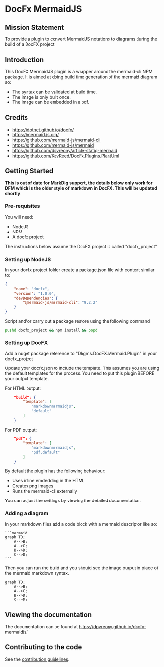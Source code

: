 # DocFx MermaidJS

## Mission Statement

To provide a plugin to convert MermaidJS notations to diagrams during the build of a DocFX project.

## Introduction

This DocFX MermaidJS plugin is a wrapper around the mermaid-cli NPM package. It is aimed at doing build time generation of the mermaid diagram so:

* The syntax can be validated at build time.
* The image is only built once.
* The image can be embedded in a pdf.

## Credits

* https://dotnet.github.io/docfx/
* https://mermaid.js.org/
* https://github.com/mermaid-js/mermaid-cli
* https://github.com/mermaid-js/mermaid
* https://github.com/dpvreony/article-statiq-mermaid
* https://github.com/KevReed/DocFx.Plugins.PlantUml

## Getting Started

**This is out of date for MarkDig support, the details below only work for DFM which is the older style of markdown in DocFX. This will be updated shortly**

### Pre-requisites

You will need:
* NodeJS
* NPM
* A docfx project

The instructions below assume the DocFX project is called "docfx_project"

### Setting up NodeJS

In your docfx project folder create a package.json file with content similar to:

```json
{
    "name": "docfx",
    "version": "1.0.0",
    "devDependencies": {
        "@mermaid-js/mermaid-cli": "9.2.2"
    }
}
```

Script and\or carry out a package restore using the following command

```cmd
pushd docfx_project && npm install && popd
```

### Setting up DocFX

Add a nuget package reference to "Dhgms.DocFX.Mermaid.Plugin" in your docfx_project

Update your docfx.json to include the template. This assumes you are using the default templates for the process. You need to put this plugin BEFORE your output template.

For HTML output:

```json
    "build": {
        "template": [
            "markdownmermaidjs",
            "default"
        ]
    }
```

For PDF output:

```json
    "pdf": {
        "template": [
            "markdownmermaidjs",
            "pdf.default"
        ]
    }
```

By default the plugin has the following behaviour:

* Uses inline emdedding in the HTML
* Creates png images
* Runs the mermaid-cli externally

You can adjust the settings by viewing the detailed documentation.

### Adding a diagram

In your markdown files add a code block with a mermaid descriptor like so:

````
```mermaid
graph TD;
    A-->B;
    A-->C;
    B-->D;
    C-->D;
```
````

Then you can run the build and you should see the image output in place of the mermaid markdown syntax.

```mermaid
graph TD;
    A-->B;
    A-->C;
    B-->D;
    C-->D;
```


## Viewing the documentation

The documentation can be found at https://dpvreony.github.io/docfx-mermaidjs/

## Contributing to the code

See the [contribution guidelines](CONTRIBUTING.md).
